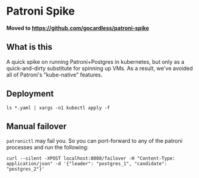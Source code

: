 # Patroni Spike

**Moved to https://github.com/gocardless/patroni-spike**

## What is this

A quick spike on running Patroni+Postgres in kubernetes, but only as a quick-and-dirty
substitute for spinning up VMs. As a result, we've avoided all of Patroni's "kube-native"
features.

## Deployment

`ls *.yaml | xargs -n1 kubectl apply -f`


## Manual failover

`patronictl` may fail you. So you can port-forward to any of the patroni
processes and run the following:

```
curl --silent -XPOST localhost:8008/failover -H "Content-Type: application/json" -d '{"leader": "postgres_1", "candidate": "postgres_2"}'
```
